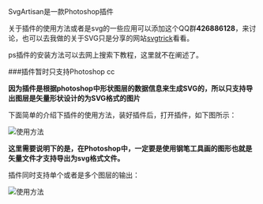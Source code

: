 SvgArtisan是一款Photoshop插件

关于插件的使用方法或者是svg的一些应用可以添加这个QQ群**426886128**，来讨论，也可以去我做的关于SVG只是分享的网站[svgtrick](http://svgtrick.com/)看看。

ps插件的安装方法可以去网上搜索下教程，这里就不在阐述了。

###插件暂时只支持Photoshop cc

**因为插件是根据photoshop中形状图层的数据信息来生成SVG的，所以只支持导出图层是矢量形状设计的为SVG格式的图片**

下面简单的介绍下插件的使用方法，装好插件后，打开插件，如下图所示：

![使用方法](http://i1.tietuku.com/dd3fde77f9512dcf.png)

**这里需要说明下的是，在Photoshop中，一定要是使用钢笔工具画的图形也就是矢量文件才支持导出为svg格式文件。**

插件同时支持单个或者是多个图层的输出：

![使用方法](http://i1.tietuku.com/07eefd4843352361.png)



